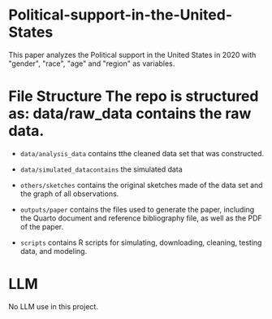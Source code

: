 # Political-support-in-the-United-States

This paper analyzes the Political support in the United States in 2020 with "gender", "race", "age" and "region" as variables.

# File Structure The repo is structured as: data/raw_data contains the raw data.

-   `data/analysis_data` contains tthe cleaned data set that was constructed.

-   `data/simulated_datacontains` the simulated data

-   `others/sketches` contains the original sketches made of the data set and the graph of all observations.

-   `outputs/paper` contains the files used to generate the paper, including the Quarto document and reference bibliography file, as well as the PDF of the paper.

-   `scripts` contains R scripts for simulating, downloading, cleaning, testing data, and modeling.

# LLM

No LLM use in this project.
